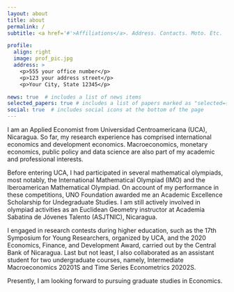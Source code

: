 ```yaml
---
layout: about
title: about
permalink: /
subtitle: <a href='#'>Affiliations</a>. Address. Contacts. Moto. Etc.

profile:
  align: right
  image: prof_pic.jpg
  address: >
    <p>555 your office number</p>
    <p>123 your address street</p>
    <p>Your City, State 12345</p>

news: true  # includes a list of news items
selected_papers: true # includes a list of papers marked as "selected={true}"
social: true  # includes social icons at the bottom of the page
---
```


I am an Applied Economist from Universidad Centroamericana (UCA), Nicaragua. So far, my research experience has comprised international economics and development economics. Macroeconomics, monetary economics, public policy and data science are also part of my academic and professional interests.

Before entering UCA, I had participated in several mathematical olympiads, most notably, the International Mathematical Olympiad (IMO) and the Iberoamerican Mathematical Olympiad. On account of my performance in these competitions, UNO Foundation awarded me an Academic Excellence Scholarship for Undegraduate Studies. I am still actively involved in olympiad activities as an Euclidean Geometry instructor at Academia Sabatina de Jóvenes Talento (ASJTNIC), Nicaragua.

I engaged in research contests during higher education, such as the 17th Symposium for Young Researchers, organized by UCA, and the 2020 Economics, Finance, and Development Award, carried out by the Central Bank of Nicaragua. Last but not least, I also collaborated as an assistant student for two undergraduate courses, namely, Intermediate Macroeconomics 20201S and Time Series Econometrics 20202S.

Presently, I am looking forward to pursuing graduate studies in Economics.
